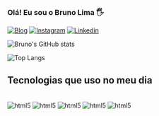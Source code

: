 ### Olá! Eu sou o Bruno Lima 🖐️

[![Blog](https://img.shields.io/website?label=BrunoLima.com&style=for-the-badge&url=https://brunolima.com.br/)]()
[![Instagram](https://img.shields.io/badge/Instagram-E4405F?style=for-the-badge&logo=instagram&logoColor=white)](https://instagram.com/brunblima)
[![Linkedin](https://img.shields.io/badge/LinkedIn-0077B5?style=for-the-badge&logo=linkedin&logoColor=white)](https://www.linkedin.com/in/brunblima/)

![Bruno's GitHub stats](https://github-readme-stats.vercel.app/api?username=brunblima&show_icons=true&theme=radical)

![Top Langs](https://github-readme-stats.vercel.app/api/top-langs/?username=brunblima&layout=compact)

## Tecnologias que uso no meu dia

<div style='display: inline_block'><br/>
<img align='center' alt='html5' src='https://img.shields.io/badge/HTML5-E34F26?style=for-the-badge&logo=html5&logoColor=white'/>
<img align='center' alt='html5' src='https://img.shields.io/badge/CSS3-1572B6?style=for-the-badge&logo=css3&logoColor=white'/>
<img align='center' alt='html5' src='https://img.shields.io/badge/JavaScript-F7DF1E?style=for-the-badge&logo=javascript&logoColor=black'/>
<img align='center' alt='html5' src='https://img.shields.io/badge/React-20232A?style=for-the-badge&logo=react&logoColor=61DAFB'/>
<img align='center' alt='html5' src='https://img.shields.io/badge/React_Native-20232A?style=for-the-badge&logo=react&logoColor=61DAFB'/>

</dv>
